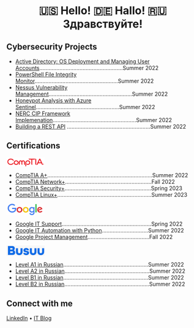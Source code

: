<h1 align="center">🇺🇸 Hello! 🇩🇪 Hallo! 🇷🇺 Здравствуйте!<br/>
    
<h2>Cybersecurity Projects</h2>
  
  - [Active Directory: OS Deployment and Managing User Accounts]()......................................................Summer 2022
  - [PowerShell File Integrity Monitor]()......................................................Summer 2022
  - [Nessus Vulnerability Management]()......................................................Summer 2022
  - [Honeypot Analysis with Azure Sentinel]()......................................................Summer 2022
  - [NERC CIP Framework Implemenation]()......................................................Summer 2022
  - [Building a REST API]() ......................................................Summer 2022

<h2>Certifications</h2>

<img align="center" src="https://github.com/bdev-1/bdev-1/blob/main/comptia.png" width="100"> 

  - [CompTIA A+]()....................................................................Summer 2022
  - [CompTIA Network+]()........................................................Fall 2022  
  - [CompTIA Security+]()........................................................Spring 2023
  - [CompTIA Linux+]().............................................................Summer 2023

<img align="center" src="https://github.com/bdev-1/bdev-1/blob/main/google.png" width="100"> 

  - [Google IT Support](https://www.credly.com/badges/4f11440b-b9be-439d-b9ad-cbe57d9d7761)..........................................................Spring 2022 
  - [Google IT Automation with Python]()..............................Summer 2022
  - [Google Project Management]()........................................Fall 2022

<img align="center" src="https://github.com/bdev-1/bdev-1/blob/main/busuu.png" width="100"> 

  - [Level A1 in Russian]().......................................................Summer 2022
  - [Level A2 in Russian]().......................................................Summer 2022
  - [Level B1 in Russian]().......................................................Summer 2022
  - [Level B2 in Russian]().......................................................Summer 2022

<h2>Connect with me</h2>

<a href="https://www.linkedin.com/in/brandondiazterry/">LinkedIn</a> • <a href="https://brandon-terry.wixsite.com/projects">IT Blog</a></h1>
